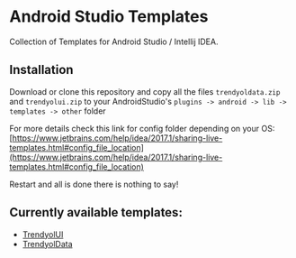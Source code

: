 # Android Studio Templates

Collection of Templates for Android Studio / Intellij IDEA.

## Installation

Download or clone this repository and copy all the files `trendyoldata.zip` and `trendyolui.zip` to your AndroidStudio's `plugins -> android -> lib -> templates -> other` folder

For more details check this link for config folder depending on your OS: [https://www.jetbrains.com/help/idea/2017.1/sharing-live-templates.html#config_file_location](https://www.jetbrains.com/help/idea/2017.1/sharing-live-templates.html#config_file_location)

Restart and all is done there is nothing to say!

## Currently available templates:

* [TrendyolUI](trendyolui.zip)
* [TrendyolData](trendyoldata.zip)
